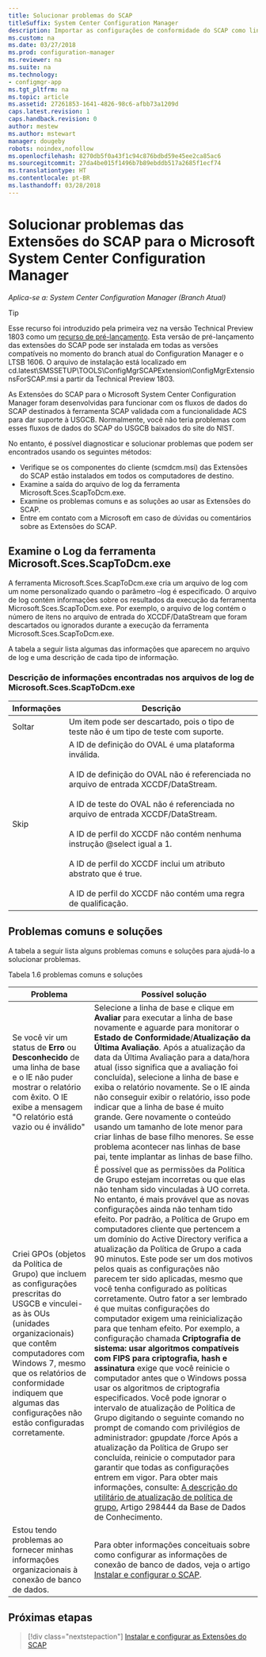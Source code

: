 ```yaml
---
title: Solucionar problemas do SCAP
titleSuffix: System Center Configuration Manager
description: Importar as configurações de conformidade do SCAP como linhas de base de configuração e exportar os resultados
ms.custom: na
ms.date: 03/27/2018
ms.prod: configuration-manager
ms.reviewer: na
ms.suite: na
ms.technology:
- configmgr-app
ms.tgt_pltfrm: na
ms.topic: article
ms.assetid: 27261853-1641-4826-98c6-afbb73a1209d
caps.latest.revision: 1
caps.handback.revision: 0
author: mestew
ms.author: mstewart
manager: dougeby
robots: noindex,nofollow
ms.openlocfilehash: 8270db5f0a43f1c94c876bdbd59e45ee2ca85ac6
ms.sourcegitcommit: 27da4be015f1496b7b89ebddb517a2685f1ecf74
ms.translationtype: HT
ms.contentlocale: pt-BR
ms.lasthandoff: 03/28/2018
---
```

# <a name="troubleshoot-the-scap-extensions-for-microsoft-system-center-configuration-manager"></a>Solucionar problemas das Extensões do SCAP para o Microsoft System Center Configuration Manager

*Aplica-se a: System Center Configuration Manager (Branch Atual)*

> [!Tip]  
> Esse recurso foi introduzido pela primeira vez na versão Technical Preview 1803 como um [recurso de pré-lançamento](/sccm/core/servers/manage/pre-release-features). Esta versão de pré-lançamento das extensões do SCAP pode ser instalada em todas as versões compatíveis no momento do branch atual do Configuration Manager e o LTSB 1606. O arquivo de instalação está localizado em cd.latest\SMSSETUP\TOOLS\ConfigMgrSCAPExtension\ConfigMgrExtensionsForSCAP.msi a partir da Technical Preview 1803. 

As Extensões do SCAP para o Microsoft System Center Configuration Manager foram desenvolvidas para funcionar com os fluxos de dados do SCAP destinados à ferramenta SCAP validada com a funcionalidade ACS para dar suporte à USGCB. Normalmente, você não teria problemas com esses fluxos de dados do SCAP do USGCB baixados do site do NIST.

No entanto, é possível diagnosticar e solucionar problemas que podem ser encontrados usando os seguintes métodos:

- Verifique se os componentes do cliente (scmdcm.msi) das Extensões do SCAP estão instalados em todos os computadores de destino.
- Examine a saída do arquivo de log da ferramenta Microsoft.Sces.ScapToDcm.exe.
- Examine os problemas comuns e as soluções ao usar as Extensões do SCAP.
- Entre em contato com a Microsoft em caso de dúvidas ou comentários sobre as Extensões do SCAP.



## <a name="review-microsoftscesscaptodcmexe-tool-log"></a>Examine o Log da ferramenta Microsoft.Sces.ScapToDcm.exe

A ferramenta Microsoft.Sces.ScapToDcm.exe cria um arquivo de log com um nome personalizado quando o parâmetro –log é especificado. O arquivo de log contém informações sobre os resultados da execução da ferramenta Microsoft.Sces.ScapToDcm.exe. Por exemplo, o arquivo de log contém o número de itens no arquivo de entrada do XCCDF/DataStream que foram descartados ou ignorados durante a execução da ferramenta Microsoft.Sces.ScapToDcm.exe.

A tabela a seguir lista algumas das informações que aparecem no arquivo de log e uma descrição de cada tipo de informação.

### <a name="description-of-information-found-in-microsoftscesscaptodcmexe-log-files"></a>Descrição de informações encontradas nos arquivos de log de Microsoft.Sces.ScapToDcm.exe

| Informações | Descrição |
| --- | --- |
| Soltar | Um item pode ser descartado, pois o tipo de teste não é um tipo de teste com suporte. |
| Skip |A ID de definição do OVAL é uma plataforma inválida. </br> </br> A ID de definição do OVAL não é referenciada no arquivo de entrada XCCDF/DataStream.</br> </br> A ID de teste do OVAL não é referenciada no arquivo de entrada XCCDF/DataStream. </br> </br> A ID de perfil do XCCDF não contém nenhuma instrução @select igual a 1. </br> </br> A ID de perfil do XCCDF inclui um atributo abstrato que é true. </br> </br> A ID de perfil do XCCDF não contém uma regra de qualificação.|

## <a name="common-problems-and-solutions"></a>Problemas comuns e soluções

A tabela a seguir lista alguns problemas comuns e soluções para ajudá-lo a solucionar problemas.

Tabela 1.6 problemas comuns e soluções

| Problema | Possível solução |
| --- | --- |
| Se você vir um status de **Erro** ou **Desconhecido** de uma linha de base e o IE não puder mostrar o relatório com êxito. O IE exibe a mensagem &quot;O relatório está vazio ou é inválido&quot; | Selecione a linha de base e clique em **Avaliar** para executar a linha de base novamente e aguarde para monitorar o **Estado de Conformidade**/**Atualização da Última Avaliação**. Após a atualização da data da Última Avaliação para a data/hora atual (isso significa que a avaliação foi concluída), selecione a linha de base e exiba o relatório novamente. Se o IE ainda não conseguir exibir o relatório, isso pode indicar que a linha de base é muito grande. Gere novamente o conteúdo usando um tamanho de lote menor para criar linhas de base filho menores. Se esse problema acontecer nas linhas de base pai, tente implantar as linhas de base filho. |
| Criei GPOs (objetos da Política de Grupo) que incluem as configurações prescritas do USGCB e vinculei-as às OUs (unidades organizacionais) que contêm computadores com Windows 7, mesmo que os relatórios de conformidade indiquem que algumas das configurações não estão configuradas corretamente. | É possível que as permissões da Política de Grupo estejam incorretas ou que elas não tenham sido vinculadas à UO correta. No entanto, é mais provável que as novas configurações ainda não tenham tido efeito. Por padrão, a Política de Grupo em computadores cliente que pertencem a um domínio do Active Directory verifica a atualização da Política de Grupo a cada 90 minutos. Este pode ser um dos motivos pelos quais as configurações não parecem ter sido aplicadas, mesmo que você tenha configurado as políticas corretamente. Outro fator a ser lembrado é que muitas configurações do computador exigem uma reinicialização para que tenham efeito. Por exemplo, a configuração chamada **Criptografia de sistema: usar algoritmos compatíveis com FIPS para criptografia, hash e assinatura** exige que você reinicie o computador antes que o Windows possa usar os algoritmos de criptografia especificados. Você pode ignorar o intervalo de atualização de Política de Grupo digitando o seguinte comando no prompt de comando com privilégios de administrador: gpupdate /force Após a atualização da Política de Grupo ser concluída, reinicie o computador para garantir que todas as configurações entrem em vigor. Para obter mais informações, consulte: [A descrição do utilitário de atualização de política de grupo](http://support.microsoft.com/kb/298444), Artigo 298444 da Base de Dados de Conhecimento. |
| Estou tendo problemas ao fornecer minhas informações organizacionais à conexão de banco de dados. | Para obter informações conceituais sobre como configurar as informações de conexão de banco de dados, veja o artigo [Instalar e configurar o SCAP](/sccm/compliance/plan-design/scap/install-configure-scap). 

## <a name="next-step"></a>Próximas etapas
> [!div class="nextstepaction"]
> [Instalar e configurar as Extensões do SCAP](/sccm/compliance/plan-design/scap/install-configure-scap)